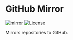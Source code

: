 # GitHub Mirror

[![mirror](https://github.com/jhnc-oss/github-mirror/actions/workflows/mirror.yml/badge.svg)](https://github.com/jhnc-oss/github-mirror/actions/workflows/mirror.yml)
[![License](https://img.shields.io/badge/license-MIT-yellow.svg)](LICENSE)

Mirrors repositories to GitHub.
